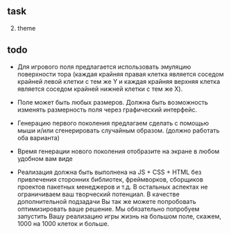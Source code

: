 ## task

2. theme

## todo

- Для игрового поля предлагается использовать эмуляцию поверхности тора (каждая крайняя правая клетка является соседом крайней левой клетки с тем же Y и каждая крайняя верхняя клетка является соседом крайней нижней клетки с тем же X).

- Поле может быть любых размеров. Должна быть возможность изменять размерность поля через графический интерфейс.

- Генерацию первого поколения предлагаем сделать с помощью мыши и/или сгенерировать случайным образом. (должно работать оба варианта)

- Время генерации нового поколения отобразите на экране в любом удобном вам виде

- Реализация должна быть выполнена на JS + CSS + HTML без привлечения сторонних библиотек, фреймворков, сборщиков проектов пакетных менеджеров и т.д. В остальных аспектах не ограничиваем ваш творческий потенциал. В качестве дополнительной подзадачи Вы так же можете попробовать оптимизировать ваше решение. Мы обязательно попробуем запустить Вашу реализацию игры жизнь на большом поле, скажем, 1000 на 1000 клеток и больше.
